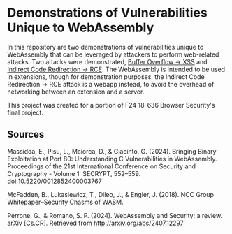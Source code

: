 # Demonstrations of Vulnerabilities Unique to WebAssembly

In this repository are two demonstrations of vulnerabilities unique to WebAssembly that can be leveraged by attackers to perform web-related attacks. Two attacks were demonstrated, [Buffer Overflow -> XSS](/dark_mode) and [Indirect Code Redirection -> RCE](/RIC). The WebAssembly is intended to be used in extensions, though for demonstration purposes, the Indirect Code Redirection -> RCE attack is a webapp instead, to avoid the overhead of networking between an extension and a server.

This project was created for a portion of F24 18-636 Browser Security's final project.

## Sources
Massidda, E., Pisu, L., Maiorca, D., & Giacinto, G. (2024). Bringing Binary Exploitation at Port 80: Understanding C Vulnerabilities in WebAssembly. Proceedings of the 21st International Conference on Security and Cryptography - Volume 1: SECRYPT, 552–559. doi:10.5220/0012852400003767

McFadden, B., Lukasiewicz, T., Dileo, J., & Engler, J. (2018). NCC Group Whitepaper–Security Chasms of WASM.

Perrone, G., & Romano, S. P. (2024). WebAssembly and Security: a review. arXiv [Cs.CR]. Retrieved from http://arxiv.org/abs/2407.12297
